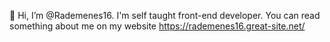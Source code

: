 👋 Hi, I’m @Rademenes16. I'm self taught front-end developer. You can read something about me on my website https://rademenes16.great-site.net/
